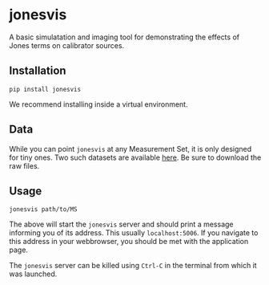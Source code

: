 # jonesvis
A basic simulatation and imaging tool for demonstrating the effects of Jones terms on calibrator sources.

## Installation

`pip install jonesvis`

We recommend installing inside a virtual environment.


## Data

While you can point `jonesvis` at any Measurement Set, it is only designed for tiny ones. Two such datasets are available [here](https://github.com/JSKenyon/jonesvis/tree/main/data). Be sure to download the raw files.

## Usage

`jonesvis path/to/MS`

The above will start the `jonesvis` server and should print a message informing you of its address. This usually `localhost:5006`. If you navigate to this address in your webbrowser, you should be met with the application page. 

The `jonesvis` server can be killed using `Ctrl-C` in the terminal from which it was launched. 
